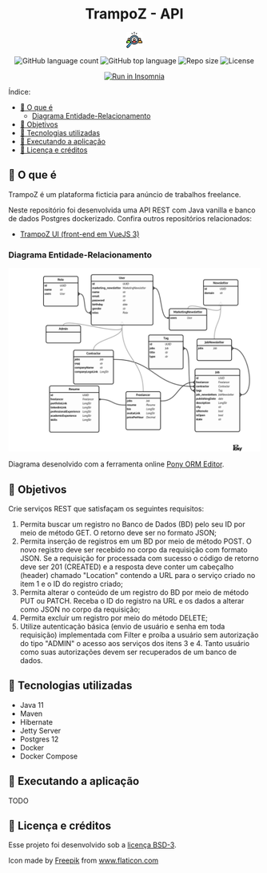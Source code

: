 <div align="center">
    <h1>TrampoZ - API</h1>
    <img alt="TrampoZ logo" src=".github/images/logo.svg"
    style="height: 32px; width: 32px;" />
</div>

<p align="center">
  <img alt="GitHub language count" src="https://img.shields.io/github/languages/count/mrocha98/trampoz-api?style=flat-square"/>

  <img alt="GitHub top language" src="https://img.shields.io/github/languages/top/mrocha98/trampoz-api?style=flat-square"/>

  <img alt="Repo size" src="https://img.shields.io/github/repo-size/mrocha98/trampoz-api?style=flat-square"/>

  <img alt="License" src="https://img.shields.io/github/license/mrocha98/trampoz-api?style=flat-square"/>
</p>

<div align="center">
  <a href="#" target="_blank"><img src="https://insomnia.rest/images/run.svg" alt="Run in Insomnia"/></a>
</div>

Índice:

- [🤔 O que é](#-o-que-é)
  - [Diagrama Entidade-Relacionamento](#diagrama-entidade-relacionamento)
- [🎯 Objetivos](#-objetivos)
- [🔬 Tecnologias utilizadas](#-tecnologias-utilizadas)
- [🚀 Executando a aplicação](#-executando-a-aplicação)
- [📝 Licença e créditos](#-licença-e-créditos)

## 🤔 O que é

TrampoZ é um plataforma ficticia para anúncio de trabalhos freelance.

Neste repositório foi desenvolvida uma API REST com Java vanilla e banco de dados Postgres dockerizado.
Confira outros repositórios relacionados:

- [TrampoZ UI (front-end em VueJS 3)](https://github.com/mrocha98/trampoz-ui)

### Diagrama Entidade-Relacionamento

![MER image](.github/images/er-diagram.jpg)

Diagrama desenolvido com a ferramenta online [Pony ORM Editor](https://editor.ponyorm.com/).

## 🎯 Objetivos

Crie serviços REST que satisfaçam os seguintes requisitos:

1. Permita buscar um registro no Banco de Dados (BD) pelo seu ID por meio de
método GET. O retorno deve ser no formato JSON;
2. Permita inserção de registros em um BD por meio de método POST. O novo
registro deve ser recebido no corpo da requisição com formato JSON. Se a
requisição for processada com sucesso o código de retorno deve ser 201
(CREATED) e a resposta deve conter um cabeçalho (header) chamado
"Location" contendo a URL para o serviço criado no item 1 e o ID do registro
criado;
3. Permita alterar o conteúdo de um registro do BD por meio de método PUT ou
PATCH. Receba o ID do registro na URL e os dados a alterar como JSON no
corpo da requisição;
4. Permita excluir um registro por meio do método DELETE;
5. Utilize autenticação básica (envio de usuário e senha em toda requisição)
implementada com Filter e proíba a usuário sem autorização do tipo "ADMIN"
o acesso aos serviços dos itens 3 e 4. Tanto usuário como suas autorizações
devem ser recuperados de um banco de dados.

## 🔬 Tecnologias utilizadas

- Java 11
- Maven
- Hibernate
- Jetty Server
- Postgres 12
- Docker
- Docker Compose

## 🚀 Executando a aplicação

TODO

## 📝 Licença e créditos

Esse projeto foi desenvolvido sob a [licença BSD-3](https://github.com/mrocha98/trampoz-api/blob/master/LICENSE).

Icon made by <a href="http://www.freepik.com/" title="Freepik">Freepik</a> from <a href="https://www.flaticon.com/" title="Flaticon"> www.flaticon.com</a>

